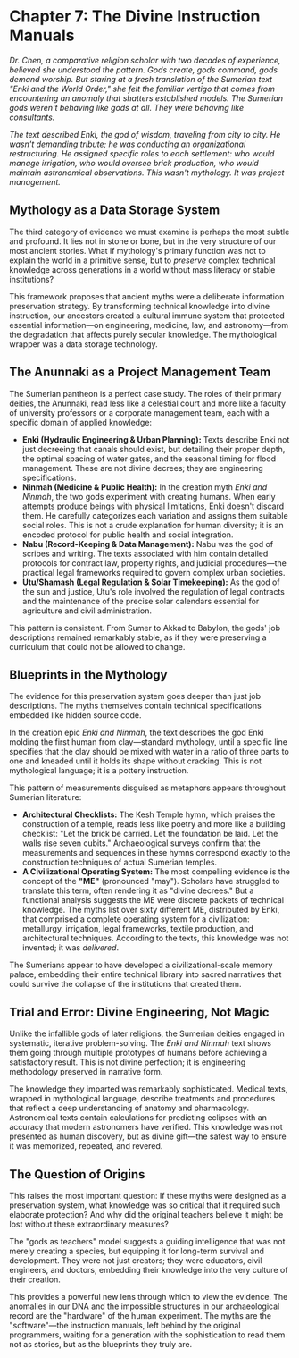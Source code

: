 # Chapter 7: The Divine Instruction Manuals

*Dr. Chen, a comparative religion scholar with two decades of experience, believed she understood the pattern. Gods create, gods command, gods demand worship. But staring at a fresh translation of the Sumerian text "Enki and the World Order," she felt the familiar vertigo that comes from encountering an anomaly that shatters established models. The Sumerian gods weren't behaving like gods at all. They were behaving like consultants.*

*The text described Enki, the god of wisdom, traveling from city to city. He wasn't demanding tribute; he was conducting an organizational restructuring. He assigned specific roles to each settlement: who would manage irrigation, who would oversee brick production, who would maintain astronomical observations. This wasn't mythology. It was project management.*

## Mythology as a Data Storage System

The third category of evidence we must examine is perhaps the most subtle and profound. It lies not in stone or bone, but in the very structure of our most ancient stories. What if mythology's primary function was not to explain the world in a primitive sense, but to *preserve* complex technical knowledge across generations in a world without mass literacy or stable institutions?

This framework proposes that ancient myths were a deliberate information preservation strategy. By transforming technical knowledge into divine instruction, our ancestors created a cultural immune system that protected essential information—on engineering, medicine, law, and astronomy—from the degradation that affects purely secular knowledge. The mythological wrapper was a data storage technology.

## The Anunnaki as a Project Management Team

The Sumerian pantheon is a perfect case study. The roles of their primary deities, the Anunnaki, read less like a celestial court and more like a faculty of university professors or a corporate management team, each with a specific domain of applied knowledge:

*   **Enki (Hydraulic Engineering & Urban Planning):** Texts describe Enki not just decreeing that canals should exist, but detailing their proper depth, the optimal spacing of water gates, and the seasonal timing for flood management. These are not divine decrees; they are engineering specifications.
*   **Ninmah (Medicine & Public Health):** In the creation myth *Enki and Ninmah*, the two gods experiment with creating humans. When early attempts produce beings with physical limitations, Enki doesn't discard them. He carefully categorizes each variation and assigns them suitable social roles. This is not a crude explanation for human diversity; it is an encoded protocol for public health and social integration.
*   **Nabu (Record-Keeping & Data Management):** Nabu was the god of scribes and writing. The texts associated with him contain detailed protocols for contract law, property rights, and judicial procedures—the practical legal frameworks required to govern complex urban societies.
*   **Utu/Shamash (Legal Regulation & Solar Timekeeping):** As the god of the sun and justice, Utu's role involved the regulation of legal contracts and the maintenance of the precise solar calendars essential for agriculture and civil administration.

This pattern is consistent. From Sumer to Akkad to Babylon, the gods' job descriptions remained remarkably stable, as if they were preserving a curriculum that could not be allowed to change.

## Blueprints in the Mythology

The evidence for this preservation system goes deeper than just job descriptions. The myths themselves contain technical specifications embedded like hidden source code.

In the creation epic *Enki and Ninmah*, the text describes the god Enki molding the first human from clay—standard mythology, until a specific line specifies that the clay should be mixed with water in a ratio of three parts to one and kneaded until it holds its shape without cracking. This is not mythological language; it is a pottery instruction.

This pattern of measurements disguised as metaphors appears throughout Sumerian literature:
*   **Architectural Checklists:** The Kesh Temple hymn, which praises the construction of a temple, reads less like poetry and more like a building checklist: "Let the brick be carried. Let the foundation be laid. Let the walls rise seven cubits." Archaeological surveys confirm that the measurements and sequences in these hymns correspond exactly to the construction techniques of actual Sumerian temples.
*   **A Civilizational Operating System:** The most compelling evidence is the concept of the **"ME"** (pronounced "may"). Scholars have struggled to translate this term, often rendering it as "divine decrees." But a functional analysis suggests the ME were discrete packets of technical knowledge. The myths list over sixty different ME, distributed by Enki, that comprised a complete operating system for a civilization: metallurgy, irrigation, legal frameworks, textile production, and architectural techniques. According to the texts, this knowledge was not invented; it was *delivered*.

The Sumerians appear to have developed a civilizational-scale memory palace, embedding their entire technical library into sacred narratives that could survive the collapse of the institutions that created them.

## Trial and Error: Divine Engineering, Not Magic

Unlike the infallible gods of later religions, the Sumerian deities engaged in systematic, iterative problem-solving. The *Enki and Ninmah* text shows them going through multiple prototypes of humans before achieving a satisfactory result. This is not divine perfection; it is engineering methodology preserved in narrative form.

The knowledge they imparted was remarkably sophisticated. Medical texts, wrapped in mythological language, describe treatments and procedures that reflect a deep understanding of anatomy and pharmacology. Astronomical texts contain calculations for predicting eclipses with an accuracy that modern astronomers have verified. This knowledge was not presented as human discovery, but as divine gift—the safest way to ensure it was memorized, repeated, and revered.

## The Question of Origins

This raises the most important question: If these myths were designed as a preservation system, what knowledge was so critical that it required such elaborate protection? And why did the original teachers believe it might be lost without these extraordinary measures?

The "gods as teachers" model suggests a guiding intelligence that was not merely creating a species, but equipping it for long-term survival and development. They were not just creators; they were educators, civil engineers, and doctors, embedding their knowledge into the very culture of their creation.

This provides a powerful new lens through which to view the evidence. The anomalies in our DNA and the impossible structures in our archaeological record are the "hardware" of the human experiment. The myths are the "software"—the instruction manuals, left behind by the original programmers, waiting for a generation with the sophistication to read them not as stories, but as the blueprints they truly are.


